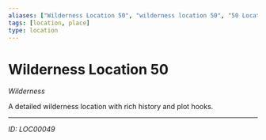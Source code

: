 ```yaml
---
aliases: ["Wilderness Location 50", "wilderness location 50", "50 Location Wilderness"]
tags: [location, place]
type: location
---
```


# Wilderness Location 50

*Wilderness*

A detailed wilderness location with rich history and plot hooks.

---
*ID: LOC00049*